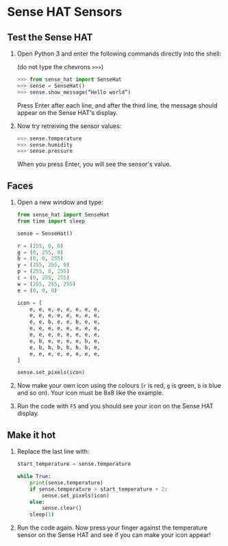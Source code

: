 # Sense HAT Sensors

## Test the Sense HAT

1. Open Python 3 and enter the following commands directly into the shell:

    (do not type the chevrons `>>>`)

    ```python
    >>> from sense_hat import SenseHat
    >>> sense = SenseHat()
    >>> sense.show_message(“Hello world”)
    ```

    Press Enter after each line, and after the third line, the message should appear on the Sense HAT's display.

1. Now try retreiving the sensor values:

    ```python
    >>> sense.temperature
    >>> sense.humidity
    >>> sense.pressure
    ```

    When you press Enter, you will see the sensor's value.

## Faces

1. Open a new window and type:

    ```python
    from sense_hat import SenseHat
    from time import sleep

    sense = SenseHat()

    r = (255, 0, 0)
    g = (0, 255, 0)
    b = (0, 0, 255)
    y = (255, 255, 0)
    p = (255, 0, 255)
    c = (0, 255, 255)
    w = (255, 255, 255)
    e = (0, 0, 0)

    icon = [
        e, e, e, e, e, e, e, e,
        e, e, e, e, e, e, e, e,
        e, e, b, e, e, b, e, e,
        e, e, e, e, e, e, e, e,
        e, e, e, e, e, e, e, e,
        e, b, e, e, e, e, b, e,
        e, b, b, b, b, b, b, e,
        e, e, e, e, e, e, e, e,
    ]

    sense.set_pixels(icon)
    ```

1. Now make your own icon using the colours (`r` is red, `g` is green, `b` is blue and so on). Your icon must be 8x8 like the example.

1. Run the code with `F5` and you should see your icon on the Sense HAT display.

## Make it hot

1. Replace the last line with:

    ```python
    start_temperature = sense.temperature

    while True:
        print(sense.temperature)
        if sense.temperature > start_temperature + 2:
            sense.set_pixels(icon)
        else:
            sense.clear()
        sleep(1)
    ```

1. Run the code again. Now press your finger against the temperature sensor on the Sense HAT and see if you can make your icon appear!

